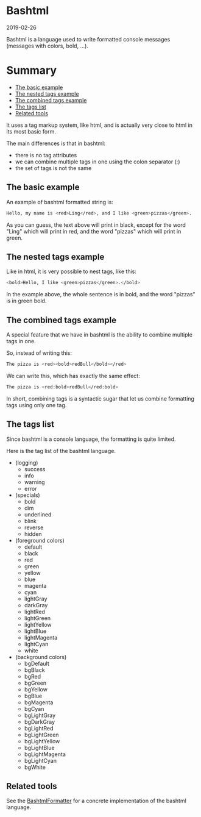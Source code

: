 Bashtml
=====
2019-02-26


Bashtml is a language used to write formatted console messages (messages with colors, bold, ...).




Summary
===========
- [The basic example](#the-basic-example)
- [The nested tags example](#the-nested-tags-example)
- [The combined tags example](#the-combined-tags-example)
- [The tags list](#the-tags-list)
- [Related tools](#related-tools)


It uses a tag markup system, like html, and is actually very close to html in its most basic form.

The main differences is that in bashtml:

- there is no tag attributes
- we can combine multiple tags in one using the colon separator (:)
- the set of tags is not the same


The basic example
--------------------

An example of bashtml formatted string is:


```bash
Hello, my name is <red>Ling</red>, and I like <green>pizzas</green>.
```

As you can guess, the text above will print in black, except for the word "Ling" which will print in red, and the word "pizzas" which will print in green.


 
The nested tags example
-------------------

Like in html, it is very possible to nest tags, like this:

```bash
<bold>Hello, I like <green>pizzas</green>.</bold>
```

In the example above, the whole sentence is in bold, and the word "pizzas" is in green bold.



The combined tags example
-----------------------

A special feature that we have in bashtml is the ability to combine multiple tags in one.

So, instead of writing this:


```bash
The pizza is <red><bold>redBull</bold></red>
```


We can write this, which has exactly the same effect: 

```bash
The pizza is <red:bold>redBull</red:bold>
```


In short, combining tags is a syntactic sugar that let us combine formatting tags using only one tag.


 
 
The tags list
-----------------------

Since bashtml is a console language, the formatting is quite limited.

Here is the tag list of the bashtml language.


- (logging)
     - success
     - info
     - warning
     - error
- (specials)
     - bold
     - dim
     - underlined
     - blink
     - reverse
     - hidden
- (foreground colors)
     - default
     - black
     - red
     - green
     - yellow
     - blue
     - magenta
     - cyan
     - lightGray
     - darkGray
     - lightRed
     - lightGreen
     - lightYellow
     - lightBlue
     - lightMagenta
     - lightCyan
     - white
- (background colors)
     - bgDefault
     - bgBlack
     - bgRed
     - bgGreen
     - bgYellow
     - bgBlue
     - bgMagenta
     - bgCyan
     - bgLightGray
     - bgDarkGray
     - bgLightRed
     - bgLightGreen
     - bgLightYellow
     - bgLightBlue
     - bgLightMagenta
     - bgLightCyan
     - bgWhite




Related tools
----------------

See the [BashtmlFormatter](https://github.com/lingtalfi/CliTools/blob/master/doc/api/Ling/CliTools/Formatter/BashtmlFormatter.md) for a concrete implementation of the bashtml language.
